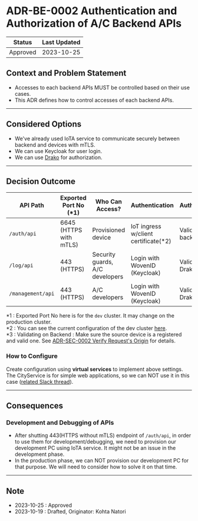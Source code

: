 # ADR-BE-0002 Authentication and Authorization of A/C Backend APIs

| Status   | Last Updated |
| -------- | ------------ |
| Approved | 2023-10-25   |

## Context and Problem Statement

- Accesses to each backend APIs MUST be controlled based on their use cases.
- This ADR defines how to control accesses of each backend APIs.

---

## Considered Options

- We've already used IoTA service to communicate securely between backend and devices with mTLS.
- We can use Keycloak for user login.
- We can use [Drako](https://developer.woven-city.toyota/docs/default/component/drako-service/) for authorization.

---

## Decision Outcome

| API Path          | Exported Port No (*1)  | Who Can Access?                 | Authentication                       | Authorization             |
| ----------------- | ---------------------- | ------------------------------- | ------------------------------------ | ------------------------- |
| `/auth/api`       | 6645 (HTTPS with mTLS) | Provisioned device              | IoT ingress w/client certificate(*2) | Validating on backend(*3) |
| `/log/api`        | 443 (HTTPS)            | Security guards, A/C developers | Login with WovenID (Keycloak)        | Validating on Drako       |
| `/management/api` | 443 (HTTPS)            | A/C developers                  | Login with WovenID (Keycloak)        | Validating on Drako       |

*1 : Exported Port No here is for the `dev` cluster. It may change on the production cluster.  
*2 : You can see the current configuration of the dev cluster [here](https://github.com/wp-wcm/city/blob/5824546dca1497f49b0c5c2ef49c81092c6617ee/infrastructure/k8s/dev/city-ingress/gateway.yaml#L51).  
*3 : Validating on Backend : Make sure the source device is a registered and valid one. See [ADR-SEC-0002 Verify Request's Origin](https://github.com/wp-wcm/city/blob/main/projects/ac-access-control/backend/docs/adr/security/ADR-SEC-0002_VerifyRequestsOrigin.md) for details.

### How to Configure

Create configuration using **virtual services** to implement above settings. The CityService is for simple web applications, so we can NOT use it in this case ([related Slack thread](https://woven-by-toyota.slack.com/archives/C042AQ2TU4A/p1696555499325669?thread_ts=1696548966.274219&cid=C042AQ2TU4A)).

---

## Consequences

### Development and Debugging of APIs

- After shutting 443(HTTPS without mTLS) endpoint of `/auth/api`, in order to use them for development/debugging, we need to provision our development PC using IoTA service. It might not be an issue in the development phase.
- In the production phase, we can NOT provision our development PC for that purpose. We will need to consider how to solve it on that time.

---

## Note

- 2023-10-25 : Approved
- 2023-10-19 : Drafted, Originator: Kohta Natori
